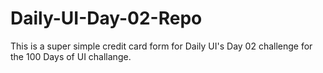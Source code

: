 # Daily-UI-Day-02-Repo
This is a super simple credit card form for Daily UI's Day 02 challenge for the 100 Days of UI challange.
